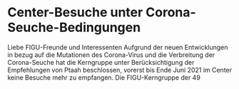 # Center-Besuche unter Corona-Seuche-Bedingungen
Liebe FIGU-Freunde und Interessenten Aufgrund der neuen Entwicklungen in bezug auf die Mutationen des Corona-Virus und die Verbreitung der Corona-Seuche hat die Kerngruppe unter Berücksichtigung der Empfehlungen von Ptaah beschlossen, vorerst bis Ende Juni 2021 im Center keine Besuche mehr zu empfangen.
Die FIGU-Kerngruppe der 49